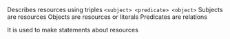 Describes resources using triples
`<subject> <predicate> <object>`
Subjects are resources
Objects are resources or literals
Predicates are relations

It is used to make statements about resources